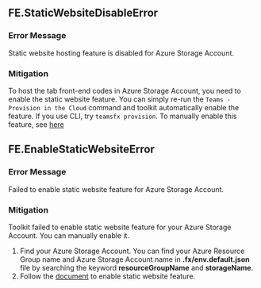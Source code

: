 ## FE.StaticWebsiteDisableError
### Error Message
Static website hosting feature is disabled for Azure Storage Account.
### Mitigation
To host the tab front-end codes in Azure Storage Account, you need to enable the static website feature. You can simply re-run the `Teams - Provision in the Cloud` command and toolkit automatically enable the feature. If you use CLI, try `teamsfx provision`. To manually enable this feature, see [here](https://docs.microsoft.com/en-us/azure/storage/blobs/storage-blob-static-website-how-to?tabs=azure-portal#enable-static-website-hosting)

## FE.EnableStaticWebsiteError
### Error Message
Failed to enable static website feature for Azure Storage Account.
### Mitigation
Toolkit failed to enable static website feature for your Azure Storage Account. You can manually enable it.

1. Find your Azure Storage Account. You can find your Azure Resource Group name and Azure Storage Account name in **.fx/env.default.json** file by searching the keyword **resourceGroupName** and **storageName**.
2. Follow the [document](https://docs.microsoft.com/en-us/azure/storage/blobs/storage-blob-static-website-how-to?tabs=azure-portal#enable-static-website-hosting) to enable static website feature.

